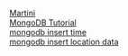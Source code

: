 [Martini](https://github.com/go-martini/martini)  
[MongoDB Tutorial](http://www.tutorialspoint.com/mongodb/)  
[mongodb insert time](http://stackoverflow.com/questions/19612338/inserting-the-current-datetime-in-mongodb)  
[mongodb insert location data](http://stackoverflow.com/questions/15274834/how-to-store-geospatial-information-in-mongodb)  

